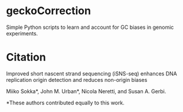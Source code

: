 # geckoCorrection
Simple Python scripts to learn and account for GC biases in genomic experiments.

# Citation
Improved short nascent strand sequencing (iSNS-seq) enhances DNA replication origin detection and reduces non-origin biases

Miiko Sokka*, John M. Urban*, Nicola Neretti, and Susan A. Gerbi.

*These authors contributed equally to this work.
